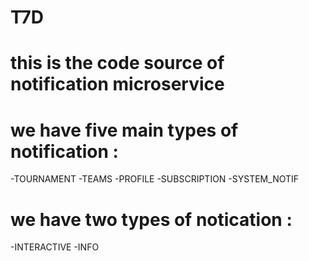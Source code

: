 # T7D
# this is the code source of notification microservice 
# we have five main types of notification : 
-TOURNAMENT
-TEAMS
-PROFILE
-SUBSCRIPTION
-SYSTEM_NOTIF
# we have two types of notication :
-INTERACTIVE
-INFO
